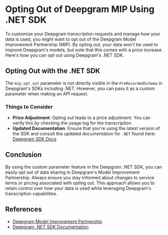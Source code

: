 # Opting Out of Deepgram MIP Using .NET SDK

To customize your Deepgram transcription requests and manage how your data is used, you might want to opt out of the Deepgram Model Improvement Partnership (MIP). By opting out, your data won't be used to improve Deepgram's models, but note that this comes with a price increase. Here's how you can opt out using Deepgram's .NET SDK.

## Opting Out with the .NET SDK

The `mip_opt_out` parameter is not directly visible in the `PreRecordedSchema` in Deepgram's SDKs including .NET. However, you can pass it as a custom parameter when making an API request.

### Things to Consider

- **Price Adjustment**: Opting out leads to a price adjustment. You can verify this by checking the usage log for the transcription. 
- **Updated Documentation**: Ensure that you're using the latest version of the SDK and consult the updated documentation for `.NET` found here: [Deepgram SDK Docs](https://developers.deepgram.com/docs/using-custom-parameters-sdks#net-sdk)

## Conclusion
By using the custom parameter feature in the Deepgram .NET SDK, you can easily opt out of data sharing in Deepgram's Model Improvement Partnership. Always ensure you stay informed about changes to service terms or pricing associated with opting out. This approach allows you to retain control over how your data is used while leveraging Deepgram's transcription capabilities.

## References
- [Deepgram Model Improvement Partnership](https://developers.deepgram.com/docs/the-deepgram-model-improvement-partnership-program) 
- [Deepgram .NET SDK Documentation](https://developers.deepgram.com/docs/using-custom-parameters-sdks#net-sdk)